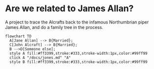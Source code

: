 # Are we related to James Allan?

A project to trace the Alcrafts back to the infamous Northumbrian piper James Allan, and do a family tree in the process.


``` mermaid
flowchart TD  
  A[Jane Allan] --> B{Married};
  C[John Alcraft] --> B{Married};
  B -->D[Someone else];  
  style A fill:#ff3399,stroke:#333,stroke-width:1px,color:#99ff99
  click A "/docs/jones.md" "A"
  style B fill:#ff3399,stroke:#333,stroke-width:1px,color:#99ff99  
```
